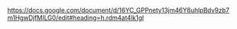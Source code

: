 https://docs.google.com/document/d/16YC_GPPnety13jm46Y6uhlpBdv9zb7m1HgwDjfMILG0/edit#heading=h.rdm4at4lk1gl
